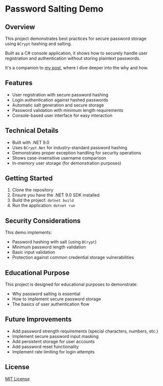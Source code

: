 # Password Salting Demo

## Overview
This project demonstrates best practices for secure password storage using `BCrypt` hashing and salting. 

Built as a C# console application, it shows how to securely handle user registration and authentication without storing plaintext passwords.

It's a companion to [my post](https://ronnydelgado.com), where I dive deeper into the why and how.

## Features
- User registration with secure password hashing
- Login authentication against hashed passwords
- Automatic salt generation and secure storage
- Password validation with minimum length requirements
- Console-based user interface for easy interaction

## Technical Details
- Built with .NET 9.0
- Uses `BCrypt.Net` for industry-standard password hashing
- Demonstrates proper exception handling for security operations
- Shows case-insensitive username comparison
- In-memory user storage (for demonstration purposes)

## Getting Started
1. Clone the repository
2. Ensure you have the .NET 9.0 SDK installed
3. Build the project: `dotnet build`
4. Run the application: `dotnet run`

## Security Considerations
This demo implements:
- Password hashing with salt (using `BCrypt`)
- Minimum password length validation
- Basic input validation
- Protection against common credential storage vulnerabilities

## Educational Purpose
This project is designed for educational purposes to demonstrate:
- Why password salting is essential
- How to implement secure password storage
- The basics of user authentication flow

## Future Improvements
- Add password strength requirements (special characters, numbers, etc.)
- Implement secure password input masking
- Add persistent storage for user accounts
- Add password reset functionality
- Implement rate limiting for login attempts

## License
[MIT License](LICENSE)
